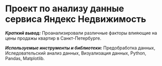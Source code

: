 # Проект по анализу данные сервиса Яндекс Недвижимость

***Краткий вывод:*** Проанализировали различные факторы влияющие на цены продажы квартир в Санкт-Петербурге.

***Используемые инструменты и библиотеки:*** Предобработка данных, Иследовательский анализ данных, Визуализация данных, Python, Pandas, Matplotlib. 

 
